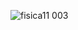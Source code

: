 ![fisica11 003](https://user-images.githubusercontent.com/36342673/128647896-b7b30e6b-25a7-4be1-98ec-9c30a37dd375.jpg)
